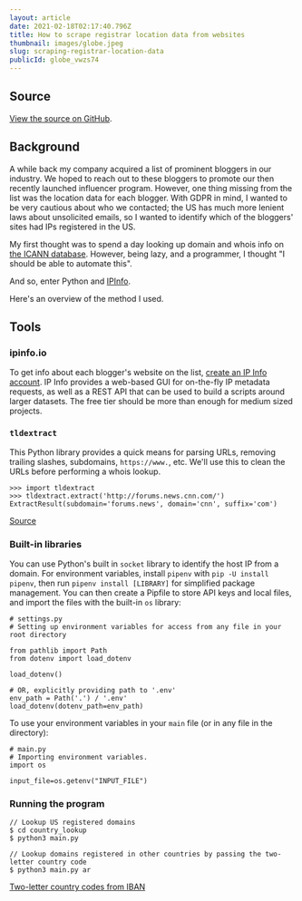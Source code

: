 ```yaml
---
layout: article
date: 2021-02-18T02:17:40.796Z
title: How to scrape registrar location data from websites
thumbnail: images/globe.jpeg
slug: scraping-registrar-location-data
publicId: globe_vwzs74
---
```


## Source
[View the source on GitHub](https://github.com/willkrakow/country_lookup).

## Background
A while back my company acquired a list of prominent bloggers in our industry. We hoped to reach out to these bloggers to promote our then recently launched influencer program. However, one thing missing from the list was the location data for each blogger. With GDPR in mind, I wanted to be very cautious about who we contacted; the US has much more lenient laws about unsolicited emails, so I wanted to identify which of the bloggers' sites had IPs registered in the US.

My first thought was to spend a day looking up domain and whois info on [the ICANN database](https://lookup.icann.org). However, being lazy, and a programmer, I thought "I should be able to automate this".

And so, enter Python and [IPInfo](https://ipinfo.io).

Here's an overview of the method I used.

## Tools

### ipinfo.io
To get info about each blogger's website on the list, [create an IP Info account](https://ipinfo.io/). IP Info provides a web-based GUI for on-the-fly IP metadata requests, as well as a REST API that can be used to build a scripts around larger datasets. The free tier should be more than enough for medium sized projects.

### `tldextract`
This Python library provides a quick means for parsing URLs, removing trailing slashes, subdomains, `https://www.`, etc. We'll use this to clean the URLs before performing a whois lookup.

```
>>> import tldextract
>>> tldextract.extract('http://forums.news.cnn.com/')
ExtractResult(subdomain='forums.news', domain='cnn', suffix='com')
```
[Source](https://github.com/john-kurkowski/tldextract)

### Built-in libraries
You can use Python's built in `socket` library to identify the host IP from a domain. For environment variables, install `pipenv` with `pip -U install pipenv`, then run `pipenv install [LIBRARY]` for simplified package management. You can then create a Pipfile to store API keys and local files, and import the files with the built-in `os` library:

```
# settings.py
# Setting up environment variables for access from any file in your root directory

from pathlib import Path
from dotenv import load_dotenv

load_dotenv()

# OR, explicitly providing path to '.env'
env_path = Path('.') / '.env'
load_dotenv(dotenv_path=env_path)

```
To use your environment variables in your `main` file (or in any file in the directory):
```
# main.py
# Importing environment variables.
import os

input_file=os.getenv("INPUT_FILE")
```

### Running the program
```
// Lookup US registered domains
$ cd country_lookup
$ python3 main.py

// Lookup domains registered in other countries by passing the two-letter country code
$ python3 main.py ar
```
[Two-letter country codes from IBAN](https://www.iban.com/country-codes) 
